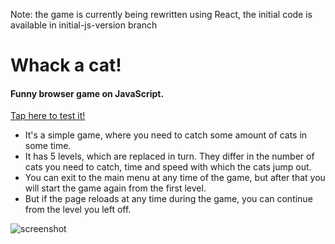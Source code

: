 Note: the game is currently being rewritten using React, the initial code is available in initial-js-version branch

# Whack a cat!
#### Funny browser game on JavaScript.
[Tap here to test it!](https://alexandraliutsko.github.io/whack-a-cat/)

* It's a simple game, where you need to catch some amount of cats in some time.
* It has 5 levels, which are replaced in turn. They differ in the number of cats you need to catch, time and speed with which the cats jump out.
* You can exit to the main menu at any time of the game, but after that you will start the game again from the first level.
* But if the page reloads at any time during the game, you can continue from the level you left off.

![screenshot](https://user-images.githubusercontent.com/77226972/145376049-4c12c7c1-5622-4cbf-85b5-fd228580c9e7.png)
